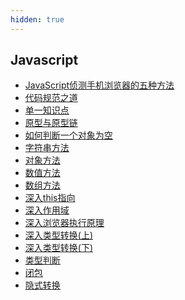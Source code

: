 ```yaml
---
hidden: true
---
```


## Javascript
* [JavaScript侦测手机浏览器的五种方法](./JavaScript侦测手机浏览器的五种方法.md)
* [代码规范之道](./代码规范之道.md)
* [单一知识点](./单一知识点.md)
* [原型与原型链](./原型与原型链.md)
* [如何判断一个对象为空](./如何判断一个对象为空.md)
* [字符串方法](./字符串方法.md)
* [对象方法](./对象方法.md)
* [数值方法](./数值方法.md)
* [数组方法](./数组方法.md)
* [深入this指向](./深入this指向.md)
* [深入作用域](./深入作用域.md)
* [深入浏览器执行原理](./深入浏览器执行原理.md)
* [深入类型转换(上)](./深入类型转换(上).md)
* [深入类型转换(下)](./深入类型转换(下).md)
* [类型判断](./类型判断.md)
* [闭包](./闭包.md)
* [隐式转换](./隐式转换.md)
